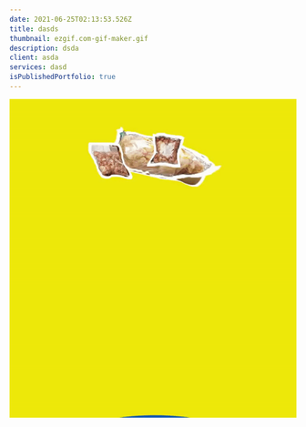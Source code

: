 ```yaml
---
date: 2021-06-25T02:13:53.526Z
title: dasds
thumbnail: ezgif.com-gif-maker.gif
description: dsda
client: asda
services: dasd
isPublishedPortfolio: true
---
```

![](ezgif.com-gif-maker.gif)